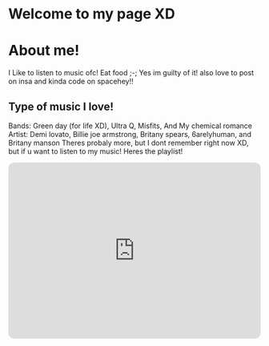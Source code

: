 # Welcome to my page XD 
<DOCTYPE html>
<html>
<head>

</head>
<body>

<h1>About me!</h1> 
<p>I Like to listen to music ofc! Eat food ;-; Yes im guilty of it! also love to post on insa and kinda code on spacehey!!</p>
</p>

<h2>Type of music I love!</h2>
<p>Bands: Green day (for life XD), Ultra Q, Misfits, And My chemical romance
  Artist: Demi lovato, Billie joe armstrong, Britany spears, 6arelyhuman, and Britany manson
  Theres probaly more, but I dont remember right now XD, but if u want to listen to my music! Heres the playlist!
</p>

<iframe style="border-radius:12px" src="https://open.spotify.com/embed/playlist/2Oeyrt4oIYWmsTG3YZkkuc?utm_source=generator" width="100%" height="352" frameBorder="0" allowfullscreen="" allow="autoplay; clipboard-write; encrypted-media; fullscreen; picture-in-picture" loading="lazy"></iframe>

</body>
</html>

